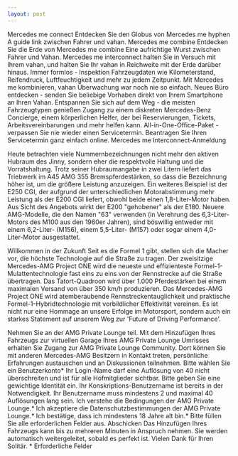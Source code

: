 ```yaml
---
layout: post
---
```

Mercedes me connect Entdecken Sie den Globus von Mercedes me hyphen A guide link zwischen Fahrer und vahan. Mercedes me combine Entdecken Sie die Erde von Mercedes me combine Eine aufrichtige Wurst zwischen Fahrer und Vahan. Mercedes me interconnect halten Sie in Versuch mit Ihrem vahan, und halten Sie Ihr vahan in Reichweite mit der Erde darüber hinaus. Immer formlos - Inspektion Fahrzeugdaten wie Kilometerstand, Reifendruck, Luftfeuchtigkeit und mehr zu jedem Zeitpunkt. Mit Mercedes me kombinieren, vahan Überwachung war noch nie so einfach. Neues Büro entdecken - senden Sie beliebige Vorhaben direkt von Ihrem Smartphone an Ihren Vahan. Entspannen Sie sich auf dem Weg - die meisten Fahrzeugtypen genießen Zugang zu einem diskreten Mercedes-Benz Concierge, einem körperlichen Helfer, der bei Reservierungen, Tickets, Arbeitsvereinbarungen und mehr helfen kann. All-in-One-Office-Paket - verpassen Sie nie wieder einen Servicetermin. Beantragen Sie Ihren Servicetermin ganz einfach online. Mercedes me Interconnect-Anmeldung

Heute betrachten viele Nummernbezeichnungen nicht mehr den aktiven Hubraum des Jinny, sondern eher die respektvolle Haltung und die Vorratshaltung. Trotz seiner Hubraumangabe in zwei Litern liefert das Triebwerk im A45 AMG 355 Bremspferdestärken, so dass die Bezeichnung höher ist, um die größere Leistung anzuzeigen. Ein weiteres Beispiel ist der E250 CGI, der aufgrund der unterschiedlichen Motorabstimmung mehr Leistung als der E200 CGI liefert, obwohl beide einen 1,8-Liter-Motor haben. Aus Sicht des Angebots wirkt der E200 "gehobener" als der E180. Neuere AMG-Modelle, die den Namen "63" verwenden (in Verehrung des 6,3-Liter-Motors des M100 aus den 1960er Jahren), sind böswillig entweder mit einem 6,2-Liter- (M156), einem 5,5-Liter- (M157) oder sogar einem 4,0-Liter-Motor ausgestattet.

Willkommen in der Zukunft Seit es die Formel 1 gibt, stellen sich die Macher vor, die höchste Technologie auf die Straße zu tragen. Der zweisitzige Mercedes-AMG Project ONE wird die neueste und effizienteste Formel-1-Mulattentechnologie fast eins zu eins von der Rennstrecke auf die Straße übertragen. Das Tatort-Quadroon wird über 1.000 Pferdestärken bei einem maximalen Versand von über 350 km/h produzieren. Das Mercedes-AMG Project ONE wird atemberaubende Rennstreckentauglichkeit und praktische Formel-1-Hybridtechnologie mit vorbildlicher Effektivität vereinen. Es ist nicht nur eine Hommage an unsere Erfolge im Motorsport, sondern auch ein starkes Statement auf unserem Weg zur 'Future of Driving Performance'.

Nehmen Sie an der AMG Private Lounge teil. Mit dem Hinzufügen Ihres Fahrzeugs zur virtuellen Garage Ihres AMG Private Lounge Umrisses erhalten Sie Zugang zur AMG Private Lounge Community. Dort können Sie mit anderen Mercedes-AMG Besitzern in Kontakt treten, persönliche Erfahrungen austauschen und an Diskussionen teilnehmen. Bitte wählen Sie ein Benutzerkonto* Ihr Login-Name darf eine Auflösung von 40 nicht überschreiten und ist für alle Hofmitglieder sichtbar. Bitte geben Sie eine gewichtige Identität ein. Ihr Konskriptions-Benutzername ist bereits in der Notwendigkeit. Ihr Benutzername muss mindestens 2 und maximal 40 Auflösungen lang sein. Ich verstehe die Bedingungen der AMG Private Lounge.* Ich akzeptiere die Datenschutzbestimmungen der AMG Private Lounge.* Ich bestätige, dass ich mindestens 18 Jahre alt bin.* Bitte füllen Sie alle erforderlichen Felder aus. Abschicken Das Hinzufügen Ihres Fahrzeugs kann bis zu mehreren Minuten in Anspruch nehmen. Sie werden automatisch weitergeleitet, sobald es perfekt ist. Vielen Dank für Ihren Solitär. * Erforderliche Felder